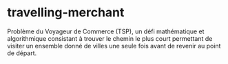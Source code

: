 # travelling-merchant
Problème du Voyageur de Commerce (TSP), un défi mathématique et algorithmique consistant à trouver le chemin le plus court permettant de visiter un ensemble donné de villes une seule fois avant de revenir au point de départ. 
